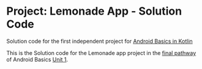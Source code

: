 Project: Lemonade App - Solution Code
==================================

Solution code for the first independent project for [Android Basics in Kotlin](https://developer.android.com/courses/android-basics-kotlin/course)

This is the Solution code for the Lemonade app project in the [final pathway](https://developer.android.com/courses/pathways/android-basics-kotlin-four) of Android Basics [Unit 1](https://developer.android.com/courses/android-basics-kotlin/unit-1). 

